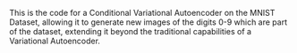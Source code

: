 This is the code for a Conditional Variational Autoencoder on the MNIST Dataset, allowing it to generate new images of the digits 0-9 which are part of the dataset, extending it beyond the traditional capabilities of a Variational Autoencoder.

